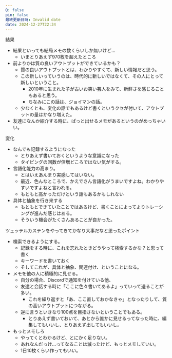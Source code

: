 ```yaml
---
Q: false
pin: false
最終更新日時: Invalid date
date: 2024-12-27T22:34
---
```

  

結果

- 結果といっても結局メモの数くらいしか無いけど…
    - いまとりあえず970枚を超えたところ
- 前よりかは質の良いアウトプットができているかも？
    - 質の良いアウトプットとは、わかりやすくて、新しい情報だと思う。
    - この新しいっていうのは、時代的に新しいではなくて、その人にとって新しいということ。
        - 2010年に生まれた子が古いお笑い芸人をみて、新鮮さを感じることもあると思う。
        - ちなみにこの話は、ジョイマンの話。
    - 少なくとも、変化の話でもあるけど書くというクセが付いて、アウトプットの量はかなり増えた。
- 友達になんか紹介する時に、ぱっと出せるメモがあるというのがめっちゃいい。

  

変化

- なんでも記録するようになった
    - とりあえず書いておくというような意識になった
    - タイピングの回数が倍増どころではない気がする。
- 言語化能力の高まり。
    - とはいえあんまり実感してはいない。
    - 最近、色んなところで、かえでさん言語化がうまいですよね。わかりやすいですよねと言われる。
    - もともと高かっただけという話もあるかもしれない
- 具体と抽象を行き来する
    - もともとできていたことではあるけど、書くことによってよりトレーシングが進んだ感じはある。
    - そういう機会がたくさんあることが良かった。

  

ツェッテルカステンをやってきてかなり大事だなと思ったポイント

- 検索できるようにする。
    - 記録をする時に、これを忘れたときどうやって検索するかな？と思って書く
    - キーワードを書いておく
    - そしてこれが、具体と抽象、関連付け、ということになる。
- メモを他の人に積極的に見せる。
    - 自分の場合、Discordで通知を付けている他、
    - 友達と会話する時に「ここに色々書いてあるよ」っていって送ることが多い。
        - これを繰り返すと「あ、ここ直しておかなきゃ」となったりして、質の高いアウトプットにつながる。
    - 逆に言うといきなり100点を目指さないということでもある。
        - とりあえず書いておいて、あとから誰かに見せるってなった時に、編集してもいいし、とりあえず出してもいいし。
- もっとメモしろ
    - やってくとわかるけど、とにかく足りない。
    - あれなんだっけ…ってなることは減ったけど、もっとメモしていい。
    - 1日10枚くらい作ってもいい。